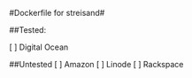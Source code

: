 #Dockerfile for streisand#

##Tested: 

[ ] Digital Ocean


##Untested
[ ] Amazon
[ ] Linode
[ ] Rackspace
